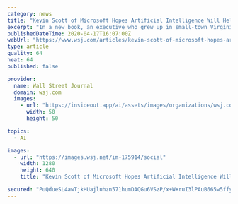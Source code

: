 ```yaml
---
category: news
title: "Kevin Scott of Microsoft Hopes Artificial Intelligence Will Help His Hometown"
excerpt: "In a new book, an executive who grew up in small-town Virginia argues that AI should be used to create jobs and industry in rural and working-class areas"
publishedDateTime: 2020-04-17T16:07:00Z
webUrl: "https://www.wsj.com/articles/kevin-scott-of-microsoft-hopes-artificial-intelligence-will-help-his-hometown-11587139335"
type: article
quality: 64
heat: 64
published: false

provider:
  name: Wall Street Journal
  domain: wsj.com
  images:
    - url: "https://insideout.app/ai/assets/images/organizations/wsj.com-50x50.jpg"
      width: 50
      height: 50

topics:
  - AI

images:
  - url: "https://images.wsj.net/im-175914/social"
    width: 1280
    height: 640
    title: "Kevin Scott of Microsoft Hopes Artificial Intelligence Will Help His Hometown"

secured: "PuQdueSL4awTjkHUajluhzn571humDAQGu6VSzP/x+W+ruI3lPAuB665w5ffyVe6jlDJDM3uLnBZOxmHL0rPtW2TnPo7ryYWMSdQyV4f2VfBFX4KHrE/KKgpBUdl2LxOlZsfpQZ6psAxCyOVqO6GRlGXAw6yQ8aa4RlXdpY0/r13m4YprTikjBrJT5Nbz8Qti8WqkIQxyg/fcbHm4UCO/hpk/957Hh80Uz2zy8XiX3dt18bs+v4YWDSafQhrK56vsl9TkG7bx9koPJb1vIIuXK7mYQi9bqFjP18oNbSRNKZISnCdrzyYP//W0R4XfGbrlAN7yOnBKq6YQvNh4UKnDenflyzCiFf5HbSn5Fla6p2fEnRqtWVPRGgq7v1uwnFroPKrHeVeERZ+Cmage+JNFz+os7FiOAfTAZvqOaN136ZdLGLnTKMaCefPpkGYxJzZV3v5YB/Q1l6wZvC47A4TXKBkESlEJLDjHx3AxKaHEZM=;cMAzllHLsqvFLacFGtqUPw=="
---
```


